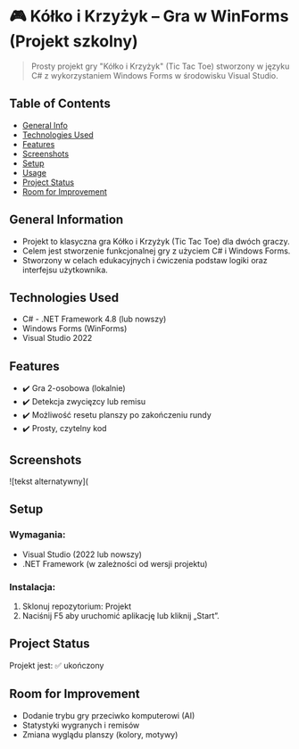 # 🎮 Kółko i Krzyżyk – Gra w WinForms (Projekt szkolny)
> Prosty projekt gry "Kółko i Krzyżyk" (Tic Tac Toe) stworzony w języku C# z wykorzystaniem Windows Forms w środowisku Visual Studio.

## Table of Contents
* [General Info](#general-information)
* [Technologies Used](#technologies-used)
* [Features](#features)
* [Screenshots](#screenshots)
* [Setup](#setup)
* [Usage](#usage)
* [Project Status](#project-status)
* [Room for Improvement](#room-for-improvement)

## General Information
- Projekt to klasyczna gra Kółko i Krzyżyk (Tic Tac Toe) dla dwóch graczy.
- Celem jest stworzenie funkcjonalnej gry z użyciem C# i Windows Forms.
- Stworzony w celach edukacyjnych i ćwiczenia podstaw logiki oraz interfejsu użytkownika.


## Technologies Used
- C# - .NET Framework 4.8 (lub nowszy)
- Windows Forms (WinForms)
- Visual Studio 2022


## Features
- ✔️ Gra 2-osobowa (lokalnie)
- ✔️ Detekcja zwycięzcy lub remisu
- ✔️ Możliwość resetu planszy po zakończeniu rundy
- ✔️ Prosty, czytelny kod 


## Screenshots
![tekst alternatywny](

## Setup
### Wymagania:
- Visual Studio (2022 lub nowszy)
- .NET Framework (w zależności od wersji projektu)

### Instalacja:
1. Sklonuj repozytorium: Projekt
2. Naciśnij F5 aby uruchomić aplikację lub kliknij „Start”.

## Project Status
Projekt jest: ✅ ukończony

## Room for Improvement
- Dodanie trybu gry przeciwko komputerowi (AI)
- Statystyki wygranych i remisów
- Zmiana wyglądu planszy (kolory, motywy)


